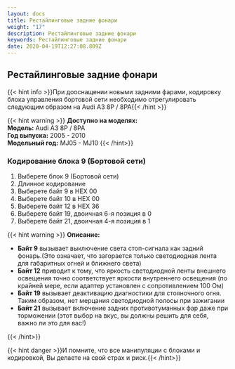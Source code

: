 ```yaml
---
layout: docs
title: Рестайлинговые задние фонари
weight: "17"
description: Рестайлинговые задние фонари
keywords: Рестайлинговые задние фонари
date: 2020-04-19T12:27:08.809Z
---
```

## Рестайлинговые задние фонари

{{< hint info >}}При дооснащении новыми задними фарами, кодировку блока управления бортовой сети необходимо отрегулировать следующим образом на Audi A3 8P / 8PA{{< /hint >}}

{{< hint warning >}}
**Доступно на моделях:**\
**Модель:** Audi A3 8P / 8PA\
**Год выпуска:** 2005 - 2010\
**Модельный год:** MJ05 - MJ10
{{< /hint>}}

### **Кодирование блока 9 (Бортовой сети)**

1. Выберете блок 9 (Бортовой сети)
2. Длинное кодирование
3. Выберете байт 9 в HEX 00
4. Выберете байт 10 в HEX 00
5. Выберете байт 12 в HEX 36
6. Выберете байт 19, двоичная 6-я позиция в 0
7. Выберете байт 21, двоичная 4-я позиция в 1

{{< hint warning >}}
**Описание:**

* **Байт 9** вызывает выключение света стоп-сигнала как задний фонарь.(Это означает, что загорается только светодиодная лента для габаритных огней и ближнего света)
* **Байт 12** приводит к тому, что яркость светодиодной ленты внешнего освещения точно соответствует яркости внутреннего освещения (по крайней мере, если адаптер установлен с сопротивлением 100 Ом)
* **Байт 19** вызывает деактивацию диагностики для стояночного огня. Таким образом, нет мерцания светодиодной полосы при зажигании
* **Байт 21** вызывает включение задних противотуманных фар даже при торможении (этот выбор на вкус, вы должны решить для себя, важно ли это для вас!)

{{< /hint>}}

{{< hint danger >}}И помните, что все манипуляции с блоками и кодировкой, Вы делаете на свой страх и риск.{{< /hint>}}